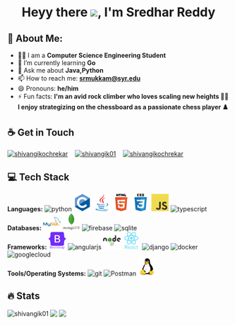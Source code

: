 <h1 align="center">Heyy there <img src="https://media.giphy.com/media/hvRJCLFzcasrR4ia7z/giphy.gif" width="40">, I'm Sredhar Reddy</h1>

<h2 align="left"> 💫 About Me: </h2>

- 👨‍💻 I am a **Computer Science Engineering Student** 
- 🌱 I’m currently learning **Go**
- 💬 Ask me about **Java,Python**
- 📫 How to reach me: **srmukkam@syr.edu**
- 😄 Pronouns: **he/him**
- ⚡ Fun facts:
  **I'm an avid rock climber who loves scaling new heights 🧗‍♂️**
  **I enjoy strategizing on the chessboard as a passionate chess player ♟️**

<h2 align="left">☕ Get in Touch</h2>
<p align="left">
    <a href="https://www.linkedin.com/in/sreedhar-mukkamalla/" target="_blank"><img align="center" src="https://img.shields.io/badge/LinkedIn-0077B5?style=for-the-badge&logo=linkedin&logoColor=white" alt="shivangikochrekar" /></a>
    &nbsp;&nbsp;
    <a href="https://www.hackerrank.com/Sreedharreddym" target="_blank"><img align="center" src="https://img.shields.io/badge/-Hackerrank-2EC866?style=for-the-badge&logo=HackerRank&logoColor=white" alt="shivangik01" /></a>
    &nbsp;&nbsp;
    <a href="https://www.kaggle.com/sreedharrdy" target="_blank"><img align="center" src="https://img.shields.io/badge/Kaggle-035a7d?style=for-the-badge&logo=kaggle&logoColor=white" alt="shivangikochrekar" /></a>
  
</p>

<h2 align="left">💻 Tech Stack</h2>
<p align="left"> 
<b> Languages:</b>
    <img src='https://cdn.jsdelivr.net/gh/devicons/devicon/icons/python/python-original.svg' alt="python" width="40" height="40">
    <img src="https://raw.githubusercontent.com/devicons/devicon/master/icons/c/c-original.svg" alt="c" width="40" height="40"/> 
    <img src="https://raw.githubusercontent.com/devicons/devicon/master/icons/java/java-original.svg" alt="java" width="40" height="40" />
    <img src="https://raw.githubusercontent.com/devicons/devicon/master/icons/html5/html5-original-wordmark.svg" alt="html5" width="40" height="40"/>
    <img src="https://raw.githubusercontent.com/devicons/devicon/master/icons/css3/css3-original-wordmark.svg" alt="css3" width="40" height="40"/> 
    <img src="https://github.com/devicons/devicon/blob/master/icons/javascript/javascript-original.svg" title="JavaScript" alt="JavaScript" width="40" height="40"/>
    <img src='https://cdn.jsdelivr.net/gh/devicons/devicon/icons/typescript/typescript-original.svg' alt="typescript" width="40" height="40">
<br>
<b>Databases: </b>   
<img src="https://raw.githubusercontent.com/devicons/devicon/master/icons/mysql/mysql-original-wordmark.svg" alt="mysql" width="40" height="40"/>
<img src="https://raw.githubusercontent.com/devicons/devicon/master/icons/mongodb/mongodb-original-wordmark.svg" alt="mongodb" width="40" height="40"/>  
<img src="https://www.vectorlogo.zone/logos/firebase/firebase-icon.svg" alt="firebase" width="40" height="40" />
<img src="https://www.vectorlogo.zone/logos/sqlite/sqlite-icon.svg" alt="sqlite" width="40" height="40"/>
<br>
<b>Frameworks: </b>
<img src="https://raw.githubusercontent.com/devicons/devicon/master/icons/bootstrap/bootstrap-plain-wordmark.svg" alt="bootstrap" width="40" height="40"/>
<img src='https://cdn.jsdelivr.net/gh/devicons/devicon/icons/angularjs/angularjs-original.svg' alt="angularjs" width="40" height="40">
<img src="https://github.com/devicons/devicon/blob/master/icons/nodejs/nodejs-original-wordmark.svg" title="NodeJS" alt="NodeJS" width="40" height="40"/>
<img src="https://github.com/devicons/devicon/blob/master/icons/react/react-original-wordmark.svg" title="React" alt="React" width="40" height="40"/>
<img src="https://cdn.worldvectorlogo.com/logos/django.svg" alt="django" width="40" height="40"/> 
<img src='https://cdn.jsdelivr.net/gh/devicons/devicon/icons/docker/docker-original.svg' alt="docker" width="40" height="40">
<img src='https://cdn.jsdelivr.net/gh/devicons/devicon/icons/googlecloud/googlecloud-original.svg' alt="googlecloud" width="40" height="40">
<br>
<b>Tools/Operating Systems:</b>
<img src="https://www.vectorlogo.zone/logos/git-scm/git-scm-icon.svg" alt="git" width="40" height="40"/>
<img src="https://www.vectorlogo.zone/logos/getpostman/getpostman-icon.svg" title="Postman" alt="Postman" width="40" height="40"/>
<img src="https://raw.githubusercontent.com/devicons/devicon/master/icons/linux/linux-original.svg" alt="linux" width="40" height="40"/> 

</p>

<h2 align="left"> 🔥 Stats</h2>
<img align="center" src="https://streak-stats.demolab.com?user=Sreedharreddymukkamalla&theme=tokyonight&hide_current_streak=true" alt="shivangik01"/>          
<img align="center" src="https://github-readme-stats.vercel.app/api/top-langs/?username=Sreedharreddymukkamalla&show_icons=true&theme=tokyonight&include_all_commits=true&hide=tsql,ShaderLab,CSS,jupyter%20notebook"/>
<img align="center" src="https://github-readme-stats.vercel.app/api?username=shivangik01&show_icons=true&theme=tokyonight&include_all_commits=true"/>



<img src="https://komarev.com/ghpvc/?username=shivangik01&style=flat-square&color=blue" alt=""/>
